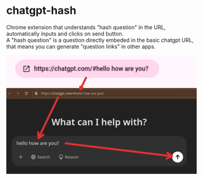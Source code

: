 # chatgpt-hash

Chrome extension that understands "hash question" in the URL, automatically inputs and clicks on send button.  
A "hash question" is a question directly embeded in the basic chatgpt URL, that means you can generate "question links" in other apps.

<img src="https://raw.githubusercontent.com/vdegenne/chatgpt-hash/refs/heads/main/screenshot.png">
